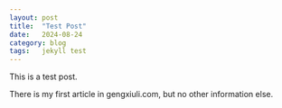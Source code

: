 ```yaml
---
layout: post
title:  "Test Post"
date:   2024-08-24
category: blog
tags:   jekyll test
---
```


<p class="intro"><span class="dropcap">T</span>his is a test post.</p>

There is my first article in gengxiuli.com, but no other information else.

